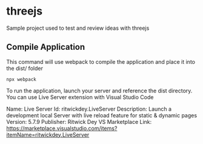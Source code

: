# threejs
Sample project used to test and review ideas with threejs

## Compile Application

This command will use webpack to compile the application and place it into the dist/ folder
```
npx webpack 
```

To run the application, launch your server and reference the dist directory. You can use Live Server extension with Visual Studio Code

Name: Live Server
Id: ritwickdey.LiveServer
Description: Launch a development local Server with live reload feature for static & dynamic pages
Version: 5.7.9
Publisher: Ritwick Dey
VS Marketplace Link: https://marketplace.visualstudio.com/items?itemName=ritwickdey.LiveServer